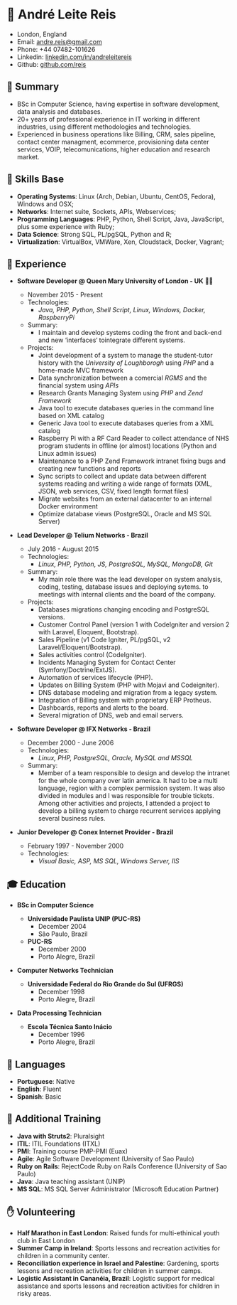 # :bust_in_silhouette: André Leite Reis

- London, England
- Email: [andre.reis@gmail.com](andre.reis@gmail.com)
- Phone: +44 07482-101626
- Linkedin: [linkedin.com/in/andreleitereis](http://www.linkedin.com/in/andreleitereis)
- Github: [github.com/reis](http://www.github.com/reis)

## :page_with_curl: Summary

- BSc in Computer Science, having expertise in software development, data analysis and databases.
- 20+ years of professional experience in IT working in different industries, using different methodologies and technologies.
- Experienced in business operations like Billing, CRM, sales pipeline, contact center managment, ecommerce, provisioning data center services, VOIP, telecomunications, higher education and research market.

## :muscle: Skills Base

- **Operating Systems**: Linux (Arch, Debian, Ubuntu, CentOS, Fedora), Windows and OSX;
- **Networks**: Internet suite, Sockets, APIs, Webservices;
- **Programming Languages**: PHP, Python, Shell Script, Java, JavaScript, plus some experience with Ruby;
- **Data Science**: Strong SQL, PL/pgSQL, Python and R;
- **Virtualization**: VirtualBox, VMWare, Xen, Cloudstack, Docker, Vagrant;

## :bank: Experience

- **Software Developer @ Queen Mary University of London - UK** :guardsman:
    - November 2015 - Present
    - Technologies: 
        - _Java, PHP, Python, Shell Script, Linux, Windows, Docker, RaspberryPi_
    - Summary: 
        - I maintain and develop systems coding the front and back-end and new ‘interfaces‘ tointegrate different systems.
    - Projects:
        - Joint development of a system to manage the student-tutor history with the _University of Loughborogh_ using _PHP_ and a home-made MVC framework
        - Data synchronization between a comercial _RGMS_ and the financial system using _APIs_
        - Research Grants Managing System using _PHP_ and _Zend Framework_
        - Java tool to execute databases queries in the command line based on XML catalog
        - Generic Java tool to execute databases queries from a XML catalog
        - Raspberry Pi with a RF Card Reader to collect attendance of NHS program students in offline (or almost) locations (Python and Linux admin issues)
        - Maintenance to a PHP Zend Framework intranet fixing bugs and creating new functions and reports
        - Sync scripts to collect and update data between different systems reading and writing a wide range of formats (XML, JSON, web services, CSV, fixed length format files)
        - Migrate websites from an external datacenter to an internal Docker environment
        - Optimize database views (PostgreSQL, Oracle and MS SQL Server)


- **Lead Developer @ Telium Networks - Brazil**
    - July 2016 - August 2015
    - Technologies: 
        - _Linux, PHP, Python, JS, PostgreSQL, MySQL, MongoDB, Git_
    - Summary:
        - My main role there was the lead developer on system analysis, coding, testing, database issues and deploying sytems.  to meetings with internal clients and the board of the company.
    - Projects:
        - Databases migrations changing encoding and PostgreSQL versions.
        - Customer Control Panel (version 1 with CodeIgniter and version 2 with Laravel, Eloquent, Bootstrap).
        - Sales Pipeline (v1 Code Igniter, PL/pgSQL, v2 Laravel/Eloquent/Bootstrap).
        - Sales activities control (CodeIgniter).
        - Incidents Managing System for Contact Center (Symfony/Doctrine/ExtJS).
        - Automation of services lifecycle (PHP).
        - Updates on Billing System (PHP with Mojavi and Codeigniter).
        - DNS database modeling and migration from a legacy system.
        - Integration of Billing system with proprietary ERP Protheus.
        - Dashboards, reports and alerts to the board.
        - Several migration of DNS, web and email servers.

- **Software Developer @ IFX Networks - Brazil**
    - December 2000 - June 2006
    - Technologies: 
        - _Linux, PHP, PostgreSQL, Oracle, MySQL and MSSQL_
    - Summary:
        - Member of a team responsible to design and develop the intranet for the whole company over latin america. It had to be a multi language, region with a complex permission system. It was also divided in modules and I was responsible for trouble tickets. Among other activities and projects, I attended a project to develop a billing system to charge recurrent services applying several business rules.

- **Junior Developer @ Conex Internet Provider - Brazil**
    - February 1997 - November 2000
    - Technologies: 
        - _Visual Basic, ASP, MS SQL, Windows Server, IIS_


## :mortar_board: Education

- **BSc in Computer Science**
    - **Universidade Paulista UNIP (PUC-RS)**
        - December 2004
        - São Paulo, Brazil
    - **PUC-RS**
        - December 2000
        - Porto Alegre, Brazil

- **Computer Networks Technician**
    - **Universidade Federal do Rio Grande do Sul (UFRGS)**
        - December 1998
        - Porto Alegre, Brazil

- **Data Processing Technician**
    - **Escola Técnica Santo Inácio**
        - December 1996
        - Porto Alegre, Brazil

## :mega: Languages

- **Portuguese**: Native
- **English**: Fluent
- **Spanish**: Basic

## :blue_book: Additional Training

- **Java with Struts2**: Pluralsight
- **ITIL**: ITIL Foundations (ITXL)
- **PMI**: Training course PMP-PMI (Euax)
- **Agile**: Agile Software Development (University of Sao Paulo)
- **Ruby on Rails**: RejectCode Ruby on Rails Conference (University of Sao Paulo)
- **Java**: Java teaching assistant  (UNIP)
- **MS SQL**: MS SQL Server Administrator (Microsoft Education Partner)

## :raised_hand: Volunteering

- **Half Marathon in East London**: Raised funds for multi-ethinical youth club in East London
- **Summer Camp in Ireland**: Sports lessons and recreation activities for children in a community center.
- **Reconciliation experience in Israel and Palestine**: Gardening, sports lessons and recreation activities for children in summer camps.
- **Logistic Assistant in Cananéia, Brazil**: Logistic support for medical assistance and sports lessons and recreation activities for children in risky areas.
